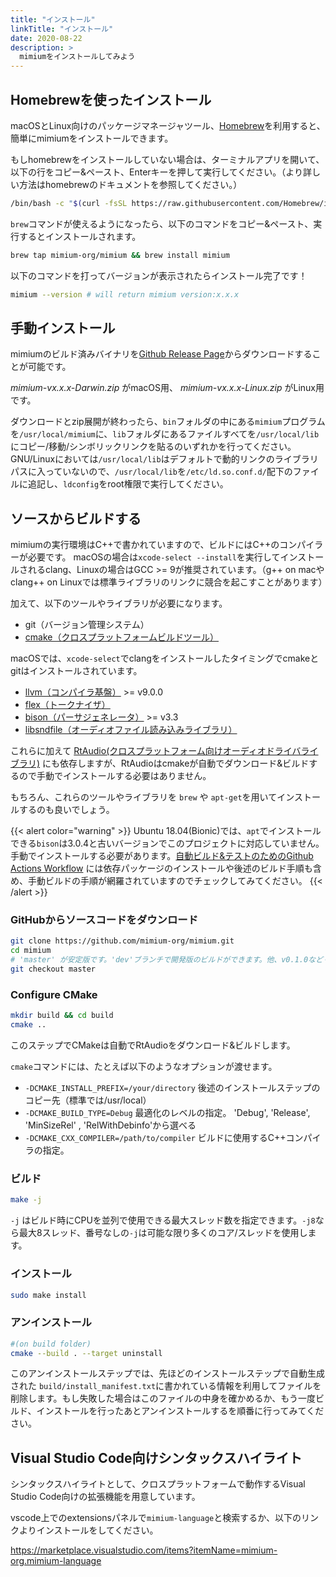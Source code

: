 ```yaml
---
title: "インストール"
linkTitle: "インストール"
date: 2020-08-22
description: >
  mimiumをインストールしてみよう
---
```


## Homebrewを使ったインストール

macOSとLinux向けのパッケージマネージャツール、[Homebrew](https://brew.sh/)を利用すると、簡単にmimiumをインストールできます。

もしhomebrewをインストールしていない場合は、ターミナルアプリを開いて、以下の行をコピー&ペースト、Enterキーを押して実行してください。（より詳しい方法はhomebrewのドキュメントを参照してください。）

```bash
/bin/bash -c "$(curl -fsSL https://raw.githubusercontent.com/Homebrew/install/master/install.sh)"
```

`brew`コマンドが使えるようになったら、以下のコマンドをコピー&ペースト、実行するとインストールされます。

```bash
brew tap mimium-org/mimium && brew install mimium
```

以下のコマンドを打ってバージョンが表示されたらインストール完了です！

```bash
mimium --version # will return mimium version:x.x.x
```

## 手動インストール

mimiumのビルド済みバイナリを[Github Release Page](https://github.com/mimium-org/mimium/releases)からダウンロードすることが可能です。

*mimium-vx.x.x-Darwin.zip* がmacOS用、 *mimium-vx.x.x-Linux.zip* がLinux用です。

ダウンロードとzip展開が終わったら、`bin`フォルダの中にある`mimium`プログラムを`/usr/local/mimium`に、`lib`フォルダにあるファイルすべてを`/usr/local/lib`にコピー/移動/シンボリックリンクを貼るのいずれかを行ってください。GNU/Linuxにおいては`/usr/local/lib`はデフォルトで動的リンクのライブラリパスに入っていないので、`/usr/local/lib`を`/etc/ld.so.conf.d/`配下のファイルに追記し、`ldconfig`をroot権限で実行してください。

## ソースからビルドする

mimiumの実行環境はC++で書かれていますので、ビルドにはC++のコンパイラーが必要です。
macOSの場合は`xcode-select --install`を実行してインストールされるclang、Linuxの場合はGCC >= 9が推奨されています。（g++ on macやclang++ on Linuxでは標準ライブラリのリンクに競合を起こすことがあります）

加えて、以下のツールやライブラリが必要になります。

- git（バージョン管理システム）
- [cmake（クロスプラットフォームビルドツール）](https://cmake.org/)

macOSでは、`xcode-select`でclangをインストールしたタイミングでcmakeとgitはインストールされています。

- [llvm（コンパイラ基盤）](https://llvm.org/) >= v9.0.0
- [flex（トークナイザ）](https://github.com/westes/flex/)
- [bison（パーサジェネレータ）](https://www.gnu.org/software/bison/) >= v3.3
- [libsndfile（オーディオファイル読み込みライブラリ）](http://www.mega-nerd.com/libsndfile/)

これらに加えて [RtAudio(クロスプラットフォーム向けオーディオドライバライブラリ)](https://github.com/thestk/rtaudio) にも依存しますが、RtAudioはcmakeが自動でダウンロード&ビルドするので手動でインストールする必要はありません。

もちろん、これらのツールやライブラリを `brew` や `apt-get`を用いてインストールするのも良いでしょう。

{{< alert color="warning" >}}
Ubuntu 18.04(Bionic)では、`apt`でインストールできる`bison`は3.0.4と古いバージョンでこのプロジェクトに対応していません。手動でインストールする必要があります。[自動ビルド&テストのためのGithub Actions Workflow](https://github.com/mimium-org/mimium/blob/dev/.github/workflows/build_and_test.yml) には依存パッケージのインストールや後述のビルド手順も含め、手動ビルドの手順が網羅されていますのでチェックしてみてください。
{{< /alert >}}

### GitHubからソースコードをダウンロード

```bash
git clone https://github.com/mimium-org/mimium.git
cd mimium
# 'master' が安定版です。'dev'ブランチで開発版のビルドができます。他、v0.1.0などリリースバージョンのtagを用いてバージョンを変更することが可能です。
git checkout master 
```
### Configure CMake

```bash
mkdir build && cd build
cmake .. 
```

このステップでCMakeは自動でRtAudioをダウンロード&ビルドします。

`cmake`コマンドには、たとえば以下のようなオプションが渡せます。

- `-DCMAKE_INSTALL_PREFIX=/your/directory` 後述のインストールステップのコピー先（標準では/usr/local）
- `-DCMAKE_BUILD_TYPE=Debug` 最適化のレベルの指定。 'Debug', 'Release', 'MinSizeRel' , 'RelWithDebinfo'から選べる
- `-DCMAKE_CXX_COMPILER=/path/to/compiler` ビルドに使用するC++コンパイラの指定。

### ビルド

```bash
make -j
```

`-j` はビルド時にCPUを並列で使用できる最大スレッド数を指定できます。`-j8`なら最大8スレッド、番号なしの`-j`は可能な限り多くのコア/スレッドを使用します。

### インストール

```bash
sudo make install
```

### アンインストール

```bash
#(on build folder)
cmake --build . --target uninstall
```

このアンインストールステップでは、先ほどのインストールステップで自動生成された `build/install_manifest.txt`に書かれている情報を利用してファイルを削除します。もし失敗した場合はこのファイルの中身を確かめるか、もう一度ビルド、インストールを行ったあとアンインストールするを順番に行ってみてください。


## Visual Studio Code向けシンタックスハイライト

シンタックスハイライトとして、クロスプラットフォームで動作するVisual Studio Code向けの拡張機能を用意しています。

vscode上でのextensionsパネルで`mimium-language`と検索するか、以下のリンクよりインストールをしてください。

<https://marketplace.visualstudio.com/items?itemName=mimium-org.mimium-language>